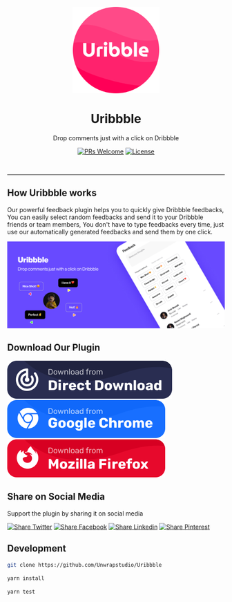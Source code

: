 <div align="center">
	<p align="center">
		<img src="https://github.com/Unwrapstudio/Uribbble/blob/master/doc-pics/Logo.png?raw=true" width="200">
	</p>
  <h1 align="center">Uribbble</h1>
  <p align="center">Drop comments just with a click on Dribbble</p>
	
[![PRs Welcome](https://img.shields.io/badge/PRs-welcome-orange.svg)](https://github.com/mediv0/chill-club/compare) 
[![License](https://img.shields.io/github/license/mediv0/chill-club)](https://img.shields.io/github/license/mediv0/v-bucket) 
</div>

<br />

---

## How Uribbble works

Our powerful feedback plugin helps you to quickly give Dribbble feedbacks, You can easily select random feedbacks and send it to your Dribbble friends or team members, You don't have to type feedbacks every time, just use our automatically generated feedbacks and send them by one click.

<div align="center">
<img src="https://github.com/Unwrapstudio/Uribbble/blob/master/doc-pics/promo.jpg?raw=true">
</div>

## Download Our Plugin

[![Direct Download](https://raw.githubusercontent.com/Unwrapstudio/Uribbble/master/doc-pics/direct_dl.svg)](https://github.com/Unwrapstudio/Uribbble/releases)
[![Google Chrome](https://raw.githubusercontent.com/Unwrapstudio/Uribbble/master/doc-pics/chrome_dl.svg)](https://chrome.google.com/webstore/detail/uribbble/pgemkeddakaljihgcfkbfipkdjphmepd?hl=en)
[![Mozilla Firefox](https://raw.githubusercontent.com/Unwrapstudio/Uribbble/master/doc-pics/firefox_dl.svg)](https://addons.mozilla.org/en-US/firefox/addon/uribbble/)


## Share on Social Media

Support the plugin by sharing it on social media

[![Share Twitter](https://img.shields.io/badge/Twitter-1DA1F2?style=for-the-badge&logo=twitter&logoColor=white)](https://twitter.com/intent/tweet?url=https://chill-club.vercel.app/&text=Check%20out%20chill-club.vercel.app%20%E2%9A%A1%EF%B8%8F%0A%0AThe%20best%20place%20to%20enjoy%20Hip%20hop%20beats%20to%20Relax%20or%20Study!%20%F0%9F%8E%A7%20%F0%9F%94%A5%0A%0A#lofi%20#anime%20#lofi_music) 
[![Share Facebook](https://img.shields.io/badge/Facebook-1877F2?style=for-the-badge&logo=facebook&logoColor=white)](https://www.facebook.com/sharer/sharer.php?u=https://chill-club.vercel.app/)
[![Share Linkedin](https://img.shields.io/badge/LinkedIn-0077B5?style=for-the-badge&logo=linkedin&logoColor=white)](https://www.linkedin.com/shareArticle?mini=true&url=https://chill-club.vercel.app/) 
[![Share Pinterest](	https://img.shields.io/badge/Pinterest-%23E60023.svg?&style=for-the-badge&logo=Pinterest&logoColor=white)](https://pinterest.com/pin/create/button/?url=https://chill-club.vercel.app/&media=&description=Check%20out%20chill-club.vercel.app%20%E2%9A%A1%EF%B8%8F%0A%0AThe%20best%20place%20to%20enjoy%20Hip%20hop%20beats%20to%20Relax%20or%20Study!%20%F0%9F%8E%A7%20%F0%9F%94%A5%0A%0A#lofi%20#anime%20#lofi_music) 

## Development

```bash
git clone https://github.com/Unwrapstudio/Uribbble
```

```bash
yarn install
```

```bash
yarn test
```
